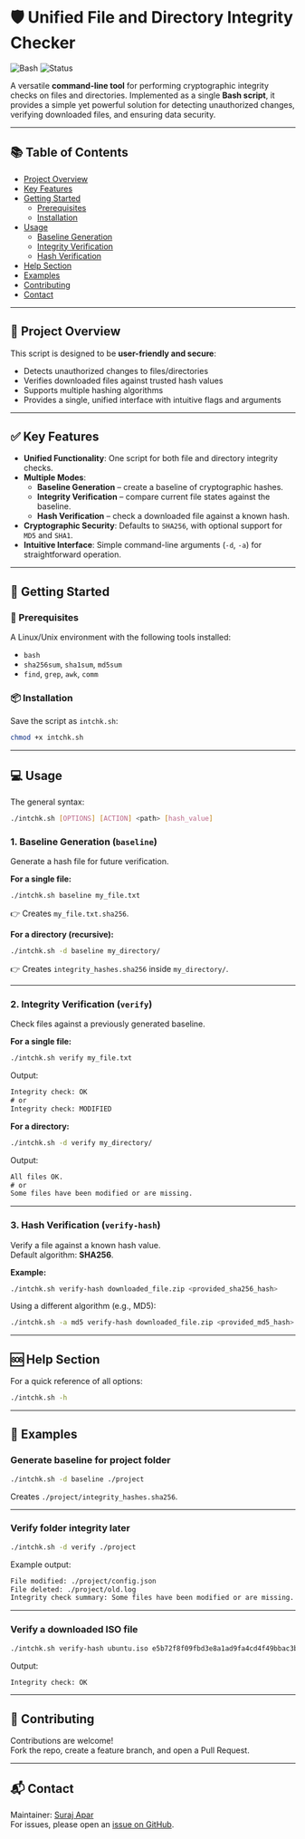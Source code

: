 # 🛡️ Unified File and Directory Integrity Checker

![Bash](https://img.shields.io/badge/shell-bash-green)
![Status](https://img.shields.io/badge/status-stable-success)

A versatile **command-line tool** for performing cryptographic integrity checks on files and directories. Implemented as a single **Bash script**, it provides a simple yet powerful solution for detecting unauthorized changes, verifying downloaded files, and ensuring data security.

---

## 📚 Table of Contents

- [Project Overview](#project-overview)
- [Key Features](#key-features)
- [Getting Started](#getting-started)
  - [Prerequisites](#prerequisites)
  - [Installation](#installation)
- [Usage](#usage)
  - [Baseline Generation](#1-baseline-generation-baseline)
  - [Integrity Verification](#2-integrity-verification-verify)
  - [Hash Verification](#3-hash-verification-verify-hash)
- [Help Section](#help-section)
- [Examples](#examples)
- [Contributing](#contributing)
- [Contact](#contact)

---

## 📖 Project Overview <a id="project-overview"></a>

This script is designed to be **user-friendly and secure**:

- Detects unauthorized changes to files/directories
- Verifies downloaded files against trusted hash values
- Supports multiple hashing algorithms
- Provides a single, unified interface with intuitive flags and arguments

---

## ✅ Key Features <a id="key-features"></a>

- **Unified Functionality**: One script for both file and directory integrity checks.  
- **Multiple Modes**:
  - **Baseline Generation** – create a baseline of cryptographic hashes.  
  - **Integrity Verification** – compare current file states against the baseline.  
  - **Hash Verification** – check a downloaded file against a known hash.  
- **Cryptographic Security**: Defaults to `SHA256`, with optional support for `MD5` and `SHA1`.  
- **Intuitive Interface**: Simple command-line arguments (`-d`, `-a`) for straightforward operation.  

---

## 🚀 Getting Started <a id="getting-started"></a>

### 🔧 Prerequisites <a id="prerequisites"></a>

A Linux/Unix environment with the following tools installed:

- `bash`
- `sha256sum`, `sha1sum`, `md5sum`
- `find`, `grep`, `awk`, `comm`

### 📦 Installation <a id="installation"></a>

Save the script as `intchk.sh`:

```bash
chmod +x intchk.sh
```

---

## 💻 Usage <a id="usage"></a>

The general syntax:

```bash
./intchk.sh [OPTIONS] [ACTION] <path> [hash_value]
```

### 1. Baseline Generation (`baseline`) <a id="1-baseline-generation-baseline"></a>

Generate a hash file for future verification.

**For a single file:**

```bash
./intchk.sh baseline my_file.txt
```

👉 Creates `my_file.txt.sha256`.

**For a directory (recursive):**

```bash
./intchk.sh -d baseline my_directory/
```

👉 Creates `integrity_hashes.sha256` inside `my_directory/`.

---

### 2. Integrity Verification (`verify`) <a id="2-integrity-verification-verify"></a>

Check files against a previously generated baseline.

**For a single file:**

```bash
./intchk.sh verify my_file.txt
```

Output:

```txt
Integrity check: OK
# or
Integrity check: MODIFIED
```

**For a directory:**

```bash
./intchk.sh -d verify my_directory/
```

Output:

```txt
All files OK.
# or
Some files have been modified or are missing.
```

---

### 3. Hash Verification (`verify-hash`) <a id="3-hash-verification-verify-hash"></a>

Verify a file against a known hash value.  
Default algorithm: **SHA256**.

**Example:**

```bash
./intchk.sh verify-hash downloaded_file.zip <provided_sha256_hash>
```

Using a different algorithm (e.g., MD5):

```bash
./intchk.sh -a md5 verify-hash downloaded_file.zip <provided_md5_hash>
```

---

## 🆘 Help Section <a id="help-section"></a>

For a quick reference of all options:

```bash
./intchk.sh -h
```

---

## 📂 Examples <a id="examples"></a>

### Generate baseline for project folder

```bash
./intchk.sh -d baseline ./project
```

Creates `./project/integrity_hashes.sha256`.

---

### Verify folder integrity later

```bash
./intchk.sh -d verify ./project
```

Example output:

```txt
File modified: ./project/config.json
File deleted: ./project/old.log
Integrity check summary: Some files have been modified or are missing.
```

---

### Verify a downloaded ISO file

```bash
./intchk.sh verify-hash ubuntu.iso e5b72f8f09fbd3e8a1ad9fa4cd4f49bbac3b...
```

Output:

```txt
Integrity check: OK
```

---

## 🤝 Contributing <a id="contributing"></a>

Contributions are welcome!  
Fork the repo, create a feature branch, and open a Pull Request.

---



## 📬 Contact <a id="contact"></a>

Maintainer: [Suraj Apar](https://github.com/surajapar)  
For issues, please open an [issue on GitHub](https://github.com/surajapar).


